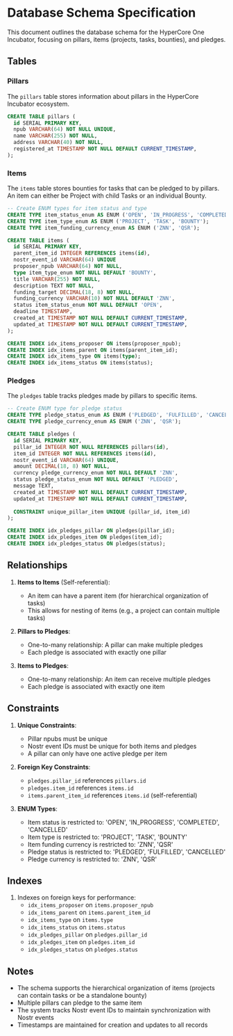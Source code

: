 # Database Schema Specification

This document outlines the database schema for the HyperCore One Incubator, focusing on pillars, items (projects, tasks, bounties), and pledges.

## Tables

### Pillars

The `pillars` table stores information about pillars in the HyperCore Incubator ecosystem.

```sql
CREATE TABLE pillars (
  id SERIAL PRIMARY KEY,
  npub VARCHAR(64) NOT NULL UNIQUE,
  name VARCHAR(255) NOT NULL,
  address VARCHAR(40) NOT NULL,
  registered_at TIMESTAMP NOT NULL DEFAULT CURRENT_TIMESTAMP,
);
```

### Items

The `items` table stores bounties for tasks that can be pledged to by pillars. An item can either be Project with child Tasks or an individual Bounty.

```sql
-- Create ENUM types for item status and type
CREATE TYPE item_status_enum AS ENUM ('OPEN', 'IN_PROGRESS', 'COMPLETED', 'CANCELLED');
CREATE TYPE item_type_enum AS ENUM ('PROJECT', 'TASK', 'BOUNTY');
CREATE TYPE item_funding_currency_enum AS ENUM ('ZNN', 'QSR');

CREATE TABLE items (
  id SERIAL PRIMARY KEY,
  parent_item_id INTEGER REFERENCES items(id),
  nostr_event_id VARCHAR(64) UNIQUE
  proposer_npub VARCHAR(64) NOT NULL,
  type item_type_enum NOT NULL DEFAULT 'BOUNTY',
  title VARCHAR(255) NOT NULL,
  description TEXT NOT NULL,
  funding_target DECIMAL(18, 8) NOT NULL,
  funding_currency VARCHAR(10) NOT NULL DEFAULT 'ZNN',
  status item_status_enum NOT NULL DEFAULT 'OPEN',
  deadline TIMESTAMP,
  created_at TIMESTAMP NOT NULL DEFAULT CURRENT_TIMESTAMP,
  updated_at TIMESTAMP NOT NULL DEFAULT CURRENT_TIMESTAMP,
);

CREATE INDEX idx_items_proposer ON items(proposer_npub);
CREATE INDEX idx_items_parent ON items(parent_item_id);
CREATE INDEX idx_items_type ON items(type);
CREATE INDEX idx_items_status ON items(status);
```

### Pledges

The `pledges` table tracks pledges made by pillars to specific items.

```sql
-- Create ENUM type for pledge status
CREATE TYPE pledge_status_enum AS ENUM ('PLEDGED', 'FULFILLED', 'CANCELLED');
CREATE TYPE pledge_currency_enum AS ENUM ('ZNN', 'QSR');

CREATE TABLE pledges (
  id SERIAL PRIMARY KEY,
  pillar_id INTEGER NOT NULL REFERENCES pillars(id),
  item_id INTEGER NOT NULL REFERENCES items(id),
  nostr_event_id VARCHAR(64) UNIQUE,
  amount DECIMAL(18, 8) NOT NULL,
  currency pledge_currency_enum NOT NULL DEFAULT 'ZNN',
  status pledge_status_enum NOT NULL DEFAULT 'PLEDGED',
  message TEXT,
  created_at TIMESTAMP NOT NULL DEFAULT CURRENT_TIMESTAMP,
  updated_at TIMESTAMP NOT NULL DEFAULT CURRENT_TIMESTAMP,
  
  CONSTRAINT unique_pillar_item UNIQUE (pillar_id, item_id)
);

CREATE INDEX idx_pledges_pillar ON pledges(pillar_id);
CREATE INDEX idx_pledges_item ON pledges(item_id);
CREATE INDEX idx_pledges_status ON pledges(status);
```

## Relationships

1. **Items to Items** (Self-referential):
   - An item can have a parent item (for hierarchical organization of tasks)
   - This allows for nesting of items (e.g., a project can contain multiple tasks)

2. **Pillars to Pledges**:
   - One-to-many relationship: A pillar can make multiple pledges
   - Each pledge is associated with exactly one pillar

3. **Items to Pledges**:
   - One-to-many relationship: An item can receive multiple pledges
   - Each pledge is associated with exactly one item

## Constraints

1. **Unique Constraints**:
   - Pillar npubs must be unique
   - Nostr event IDs must be unique for both items and pledges
   - A pillar can only have one active pledge per item

2. **Foreign Key Constraints**:
   - `pledges.pillar_id` references `pillars.id`
   - `pledges.item_id` references `items.id`
   - `items.parent_item_id` references `items.id` (self-referential)

3. **ENUM Types**:
   - Item status is restricted to: 'OPEN', 'IN_PROGRESS', 'COMPLETED', 'CANCELLED'
   - Item type is restricted to: 'PROJECT', 'TASK', 'BOUNTY'
   - Item funding currency is restricted to: 'ZNN', 'QSR'
   - Pledge status is restricted to: 'PLEDGED', 'FULFILLED', 'CANCELLED'
   - Pledge currency is restricted to: 'ZNN', 'QSR'

## Indexes

1. Indexes on foreign keys for performance:
   - `idx_items_proposer` on `items.proposer_npub`
   - `idx_items_parent` on `items.parent_item_id`
   - `idx_items_type` on `items.type`
   - `idx_items_status` on `items.status`
   - `idx_pledges_pillar` on `pledges.pillar_id`
   - `idx_pledges_item` on `pledges.item_id`
   - `idx_pledges_status` on `pledges.status`

## Notes

- The schema supports the hierarchical organization of items (projects can contain tasks or be a standalone bounty)
- Multiple pillars can pledge to the same item
- The system tracks Nostr event IDs to maintain synchronization with Nostr events
- Timestamps are maintained for creation and updates to all records